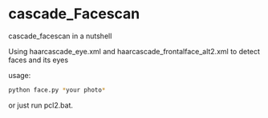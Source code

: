 # cascade_Facescan
cascade_facescan in a nutshell



Using haarcascade_eye.xml and haarcascade_frontalface_alt2.xml to detect faces and its eyes



usage:

```bash
python face.py *your photo*
```

or just run pcl2.bat.

